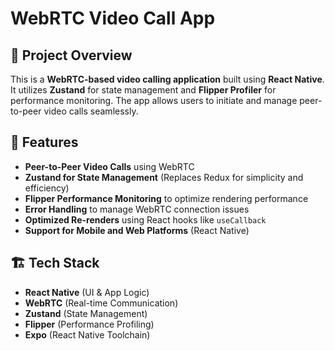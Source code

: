 # WebRTC Video Call App

## 📌 Project Overview

This is a **WebRTC-based video calling application** built using **React Native**. It utilizes **Zustand** for state management and **Flipper Profiler** for performance monitoring. The app allows users to initiate and manage peer-to-peer video calls seamlessly.

## 🚀 Features

- **Peer-to-Peer Video Calls** using WebRTC
- **Zustand for State Management** (Replaces Redux for simplicity and efficiency)
- **Flipper Performance Monitoring** to optimize rendering performance
- **Error Handling** to manage WebRTC connection issues
- **Optimized Re-renders** using React hooks like `useCallback`
- **Support for Mobile and Web Platforms** (React Native)

## 🏗️ Tech Stack

- **React Native** (UI & App Logic)
- **WebRTC** (Real-time Communication)
- **Zustand** (State Management)
- **Flipper** (Performance Profiling)
- **Expo** (React Native Toolchain)
